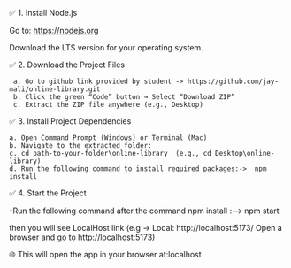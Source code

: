 ✅ 1. Install Node.js

Go to: https://nodejs.org

Download the LTS version for your operating system.


✅ 2. Download the Project Files 

     a. Go to github link provided by student -> https://github.com/jay-mali/online-library.git
     b. Click the green “Code” button → Select “Download ZIP”
     c. Extract the ZIP file anywhere (e.g., Desktop)



✅ 3. Install Project Dependencies

    a. Open Command Prompt (Windows) or Terminal (Mac)
    b. Navigate to the extracted folder:
    c. cd path-to-your-folder\online-library  (e.g., cd Desktop\online-library)
    d. Run the following command to install required packages:->  npm install

✅ 4.  Start the Project

-Run the following command after the command npm install :--> npm start

then you will see LocalHost link (e.g -> Local: http://localhost:5173/
    Open a browser and go to http://localhost:5173)

🌐 This will open the app in your browser at:localhost
